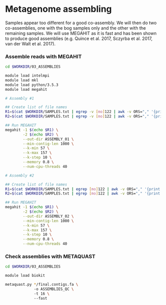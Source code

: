 # Metagenome assembling

Samples appear too different for a good co-assembly. We will then do two co-assemblies, one with the bog samples only and the other with the remaining samples. We will use MEGAHIT as it is fast and has been shown to produce good assemblies (e.g. Quince et al. 2017, Sczyrba et al. 2017, van der Walt et al. 2017).

### Assemble reads with MEGAHIT

```bash
cd $WORKDIR/03_ASSEMBLIES

module load intelmpi
module load mkl
module load python/3.5.3
module load megahit

# Assembly #1

## Create list of file names
R1=$(cat $WORKDIR/SAMPLES.txt | egrep -v [mo]122 | awk -v ORS="," '{print "../01_TRIMMED_DATA/" $0 "_R1_trimmed.fastq"}' | sed 's/,$/\n/')
R2=$(cat $WORKDIR/SAMPLES.txt | egrep -v [mo]122 | awk -v ORS="," '{print "../01_TRIMMED_DATA/" $0 "_R2_trimmed.fastq"}' | sed 's/,$/\n/')

## Run MEGAHIT
megahit -1 $(echo $R1) \
        -2 $(echo $R2) \
        --out-dir ASSEMBLY_01 \
        --min-contig-len 1000 \
        --k-min 57 \
        --k-max 157 \
        --k-step 10 \
        --memory 0.8 \
        --num-cpu-threads 40

# Assembly #2

## Create list of file names
R1=$(cat $WORKDIR/SAMPLES.txt | egrep [mo]122 | awk -v ORS="," '{print "../01_TRIMMED_DATA/" $0 "_R1_trimmed.fastq"}' | sed 's/,$/\n/')
R2=$(cat $WORKDIR/SAMPLES.txt | egrep [mo]122 | awk -v ORS="," '{print "../01_TRIMMED_DATA/" $0 "_R2_trimmed.fastq"}' | sed 's/,$/\n/')

## Run MEGAHIT
megahit -1 $(echo $R1) \
        -2 $(echo $R2) \
        --out-dir ASSEMBLY_02 \
        --min-contig-len 1000 \
        --k-min 57 \
        --k-max 157 \
        --k-step 10 \
        --memory 0.8 \
        --num-cpu-threads 40
```

### Check assemblies with METAQUAST

```bash
cd $WORKDIR/03_ASSEMBLIES

module load biokit

metaquast.py */final.contigs.fa \  
             -o ASSEMBLIES_QC \  
             -t 16 \  
             --fast
```
